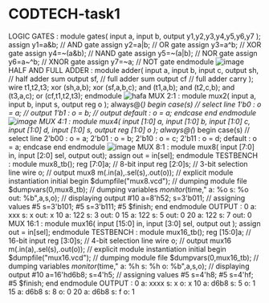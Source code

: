 # CODTECH-task1
LOGIC GATES :
module gates(
    input a,
    input b,
    output y1,y2,y3,y4,y5,y6,y7
    );
    assign y1=a&b; // AND gate
    assign y2=a|b; // OR gate
    assign y3=a^b; // XOR gate
    assign y4=~(a&b); // NAND gate
    assign y5=~(a|b); // NOR gate
    assign y6=a~^b; // XNOR gate
    assign y7=~a; // NOT gate
endmodule
![image](https://github.com/Srija-05/CODTECH-task1/assets/173922039/7c1b4891-3ac8-46d0-85d8-abda47467586)
HALF AND FULL ADDER :
module adder(
    input a,
    input b,
    input c,
    output sh, // half adder sum
    output sf, // full adder sum
    output cf // full adder carry
    );
    wire t1,t2,t3;
    xor (sh,a,b);
    xor (sf,a,b,c);
    and (t1,a,b);
    and (t2,c,b);
    and (t3,a,c);
    or (cf,t1,t2,t3);
endmodule
![hafa](https://github.com/Srija-05/CODTECH-task1/assets/173922039/abfeb2a2-7f8a-4fd5-8890-92d63e5a0453)
MUX 2:1 :
module mux2(
    input a,
    input b,
    input s, 
    output reg o
    );
    always@(*)
    begin
    case(s) // select line
    1'b0 : o = a; // output 
    1'b1 : o = b; // output
    default : o = a;
    endcase
    end
endmodule
![image](https://github.com/Srija-05/CODTECH-task1/assets/173922039/9a827692-a298-41f8-92f8-adf76be82b54)
MUX 4:1 :
module mux4(
    input [1:0] a,
    input [1:0] b,
    input [1:0] c,
    input [1:0] d,
    input [1:0] s,
    output reg [1:0] o
    );
    always@(*)
    begin
    case(s) // select line
    2'b00 : o = a;
    2'b01 : o = b;
    2'b10 : o = c;
    2'b11 : o = d;
    default : o = a;
    endcase
    end
endmodule
![image](https://github.com/Srija-05/CODTECH-task1/assets/173922039/e3f1cf65-ac85-4218-a1d6-e3275b7d29e8)
MUX 8:1 :
module mux8(
input [7:0] in,
input [2:0] sel,
output out);
    assign out = in[sel];
endmodule
TESTBENCH : 
module mux8_tb();
reg [7:0]a; // 8-bit input
reg [2:0]s; // 3-bit selection line
wire o; // output
mux8 m(.in(a),.sel(s),.out(o)); // explicit module instantiation
initial
begin
$dumpfile("mux8.vcd"); // dumping module file
$dumpvars(0,mux8_tb); // dumping variables
$monitor($time," a: %o s: %o out: %b",a,s,o); // displaying output
#10 a=8'h52; s=3'b011; // assigning values
#5 s=3'b101;
#5 s=3'b111;
#5 $finish;
end
endmodule
OUTPUT :           0 a: xxx s: x out: x
                  10 a: 122 s: 3 out: 0
                  15 a: 122 s: 5 out: 0
                  20 a: 122 s: 7 out: 0
MUX 16:1 :
module mux16(
    input [15:0] in,
    input [3:0] sel,
    output out
    );
    assign out = in[sel];
endmodule
TESTBENCH : 
module mux16_tb();
reg [15:0]a; // 16-bit input
reg [3:0]s; // 4-bit selection line
wire o; // output
mux16 m(.in(a),.sel(s),.out(o)); // explicit module instantiation
initial
begin
$dumpfile("mux16.vcd"); // dumping module file
$dumpvars(0,mux16_tb); // dumping variables
$monitor($time," a: %h s: %h o: %b",a,s,o); // displaying output
#10 a=16'hd6b8; s=4'h5; // assigning values
#5 s=4'h8;
#5 s=4'hf;
#5 $finish;
end
endmodule
OUTPUT :           0 a: xxxx s: x o: x
                  10 a: d6b8 s: 5 o: 1
                  15 a: d6b8 s: 8 o: 0
                  20 a: d6b8 s: f o: 1
